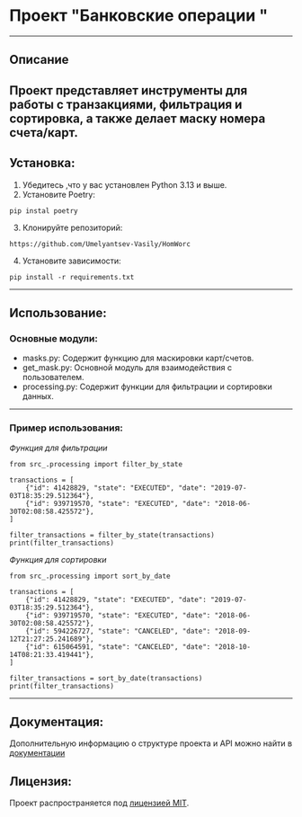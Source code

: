 # Проект "Банковские операции "
---
## Описание
Проект представляет инструменты для работы с транзакциями, фильтрация и сортировка, а также делает маску номера счета/карт.
---
## Установка:
1. Убедитесь ,что у вас установлен Python 3.13 и выше.
2. Установите Poetry:
```
pip instal poetry 
```
3. Клонируйте репозиторий:
```
https://github.com/Umelyantsev-Vasily/HomWorc
```
4. Установите зависимости:
```
pip install -r requirements.txt
```
---
## Использование:
### Основные модули:
- masks.py: Содержит функцию для маскировки карт/счетов.
- get_mask.py: Основной модуль для взаимодействия с пользователем.
- processing.py: Содержит функции для фильтрации и сортировки данных.
---
### Пример использования:
*Функция для фильтрации*
```
from src_.processing import filter_by_state

transactions = [
    {"id": 41428829, "state": "EXECUTED", "date": "2019-07-03T18:35:29.512364"},
    {"id": 939719570, "state": "EXECUTED", "date": "2018-06-30T02:08:58.425572"},
]

filter_transactions = filter_by_state(transactions)
print(filter_transactions)

```

*Функция для сортировки*
```
from src_.processing import sort_by_date

transactions = [
    {"id": 41428829, "state": "EXECUTED", "date": "2019-07-03T18:35:29.512364"},
    {"id": 939719570, "state": "EXECUTED", "date": "2018-06-30T02:08:58.425572"},
    {"id": 594226727, "state": "CANCELED", "date": "2018-09-12T21:27:25.241689"},
    {"id": 615064591, "state": "CANCELED", "date": "2018-10-14T08:21:33.419441"},
]

filter_transactions = sort_by_date(transactions)
print(filter_transactions)

```
---
## Документация:

Дополнительную информацию о структуре проекта и API можно найти в [документации](https://github.com/Umelyantsev-Vasily/HomWorc/edit/main/README.md)

## Лицензия:

Проект распространяется под [лицензией MIT](LICENSE).

